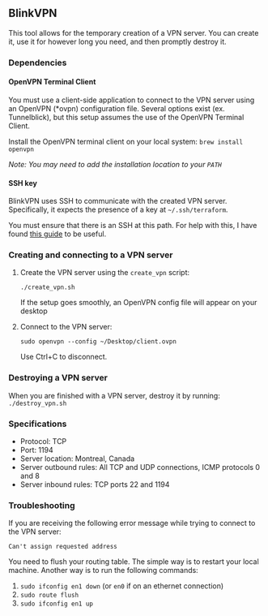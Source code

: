 ## BlinkVPN
This tool allows for the temporary creation of a VPN server. You can create it,
use it for however long you need, and then promptly destroy it.

### Dependencies
#### OpenVPN Terminal Client
You must use a client-side application to connect to the VPN server using an
OpenVPN (*ovpn) configuration file. Several options exist (ex. Tunnelblick),
but this setup assumes the use of the OpenVPN Terminal Client.

Install the OpenVPN terminal client on your local system: `brew install openvpn`

*Note: You may need to add the installation location to your `PATH`*

#### SSH key 
BlinkVPN uses SSH to communicate with the created VPN server. Specifically,
it expects the presence of a key at `~/.ssh/terraform`.

You must ensure that there is an SSH at this path. For help with this, I
have found [this guide](https://help.github.com/articles/generating-a-new-ssh-key-and-adding-it-to-the-ssh-agent/)
to be useful.

### Creating and connecting to a VPN server
    
1. Create the VPN server using the `create_vpn` script: 
    
   `./create_vpn.sh`
   
   If the setup goes smoothly, an OpenVPN config file will appear on your desktop 

1. Connect to the VPN server: 
    
   `sudo openvpn --config ~/Desktop/client.ovpn`
   
   Use Ctrl+C to disconnect.
   
### Destroying a VPN server
When you are finished with a VPN server, destroy it by running:
`./destroy_vpn.sh`
 
### Specifications
* Protocol: TCP
* Port: 1194
* Server location: Montreal, Canada
* Server outbound rules: All TCP and UDP connections, ICMP protocols 0 and 8
* Server inbound rules: TCP ports 22 and 1194

### Troubleshooting
If you are receiving the following error message while trying to connect
to the VPN server:

`Can't assign requested address`

You need to flush your routing table. The simple way is to restart your
local machine. Another way is to run the following commands:

1. `sudo ifconfig en1 down` (or `en0` if on an ethernet connection)
1. `sudo route flush`
1. `sudo ifconfig en1 up`